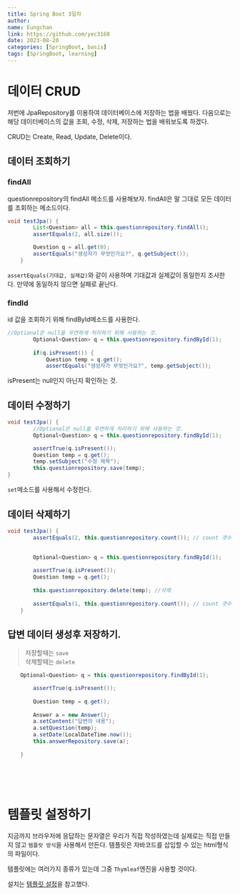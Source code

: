 ```yaml
---
title: Spring Boot 3일차
author:
name: Eungchan
link: https://github.com/yec3168
date: 2023-08-20
categories: [SpringBoot, basis]
tags: [SpringBoot, learning]
---
```


# 데이터 CRUD
저번에 JpaRepository를 이용하여 데이터베이스에 저장하는 법을 배웠다. 다음으로는 해당 데이터베이스의 값을 조회, 수정, 삭제, 저장하는 법을 배워보도록 하겠다. 

CRUD는 Create, Read, Update, Delete이다. 


## 데이터 조회하기

### findAll 
questionrepository의 findAll 메소드를 사용해보자.
findAll은 말 그대로 모든 데이터를 조회하는 메소드이다.

```java
void testJpa() {
		List<Question> all = this.questionrepository.findAll();
        assertEquals(2, all.size());

        Question q = all.get(0);
        assertEquals("생성자가 무엇인가요?", q.getSubject());
	}
```

`assertEquals(기대값, 실제값)`와 같이 사용하며 기대값과 실제값이 동일한지 조사한다. 만약에 동일하지 않으면 실패로 끝난다.


### findId
id 값을 조회하기 위해 findById메소드를 사용한다.

```java 
//Optional은 null을 우연하게 처리하기 위해 사용하는 것.
		Optional<Question> q = this.questionrepository.findById(1);
		
		if(q.isPresent()) {
			Question temp = q.get();
			assertEquals("생성자가 무엇인가요?", temp.getSubject());

```

isPresent는 null인지 아닌지 확인하는 것.


## 데이터 수정하기

```java
void testJpa() {
		//Optional은 null을 우연하게 처리하기 위해 사용하는 것.
		Optional<Question> q = this.questionrepository.findById(1);

		assertTrue(q.isPresent());
		Question temp = q.get();
		temp.setSubject("수정 제목");
		this.questionrepository.save(temp);
}
```
`set`메소드를 사용해서 수정한다.

## 데이터 삭제하기

```java
void testJpa() {
		assertEquals(2, this.questionrepository.count()); // count 갯수가 2랑 같은지
		
		
		Optional<Question> q = this.questionrepository.findById(1);

		assertTrue(q.isPresent());
		Question temp = q.get();
		
		this.questionrepository.delete(temp); //삭제
		
		assertEquals(1, this.questionrepository.count()); // count 갯수가 1와 같은지
	}
```


## 답변 데이터 생성후 저장하기.

> 저장할때는 `save` <br>
> 삭제할때는 `delete`

```java
	Optional<Question> q = this.questionrepository.findById(1);

		assertTrue(q.isPresent());
		
		Question temp = q.get();
		
		Answer a = new Answer();
		a.setContent("답변의 내용");
		a.setQuestion(temp);
		a.setDate(LocalDateTime.now());
		this.answerRepository.save(a);
		
	}
```

<br>
<br>
<br>

# 템플릿 설정하기
지금까지 브라우저에 응답하는 문자열은 우리가 직접 작성하였는데 실제로는 직접 만들지 않고 `템플릿 방식`을 사용해서 만든다. 템플릿은 자바코드를 삽입할 수 있는 html형식의 파일이다.

템플릿에는 여러가지 종류가 있는데 그중 `Thymleaf`엔진을 사용할 것이다.

설치는 [템플릿 설정](https://wikidocs.net/161186)을 참고했다.